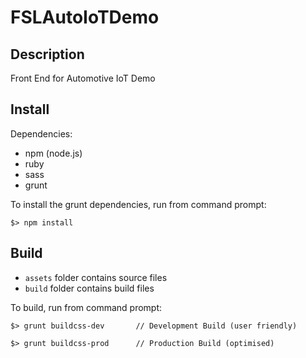 # FSLAutoIoTDemo

## Description
Front End for Automotive IoT Demo

## Install
Dependencies:
- npm (node.js)
- ruby
- sass
- grunt

To install the grunt dependencies, run from command prompt:
```
$> npm install
```

## Build
* `assets` folder contains source files
* `build` folder contains build files

To build, run from command prompt:
```
$> grunt buildcss-dev		// Development Build (user friendly)

$> grunt buildcss-prod		// Production Build (optimised)
```

